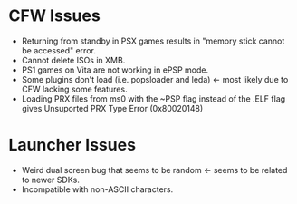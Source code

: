 # CFW Issues
- Returning from standby in PSX games results in "memory stick cannot be accessed" error.
- Cannot delete ISOs in XMB.
- PS1 games on Vita are not working in ePSP mode.
- Some plugins don't load (i.e. popsloader and leda) <- most likely due to CFW lacking some features.
- Loading PRX files from ms0 with the ~PSP flag instead of the .ELF flag gives Unsuported PRX Type Error (0x80020148)

# Launcher Issues
- Weird dual screen bug that seems to be random <- seems to be related to newer SDKs.
- Incompatible with non-ASCII characters.
